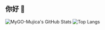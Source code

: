 ## 你好 👋

![MyGO-Mujica's GitHub Stats](https://github-readme-stats.vercel.app/api?username=MyGO-Mujica)
![Top Langs](https://github-readme-stats.vercel.app/api/top-langs/?username=MyGO-Mujica&layout=compact)
